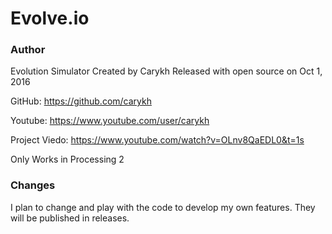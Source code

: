 # Evolve.io


### Author
Evolution Simulator Created by Carykh
Released with open source on Oct 1, 2016


GitHub: https://github.com/carykh

Youtube: https://www.youtube.com/user/carykh

Project Viedo: https://www.youtube.com/watch?v=OLnv8QaEDL0&t=1s

Only Works in Processing 2


### Changes

I plan to change and play with the code to develop my own features. They will be published in releases.
